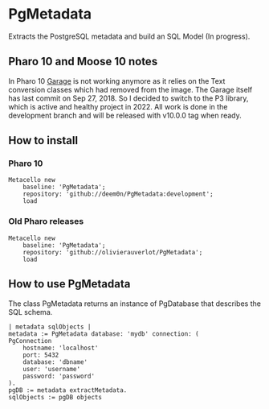 # PgMetadata
Extracts the PostgreSQL metadata and build an SQL Model (In progress).

##  Pharo 10 and Moose 10 notes

In Pharo 10 [Garage](https://github.com/pharo-rdbms/garage) is not working anymore as it relies on the Text conversion classes which had removed from the image.
The Garage itself has last commit on Sep 27, 2018.
So I decided to switch to the P3 library, which is active and healthy project in 2022.
All work is done in the development branch and will be released with v10.0.0 tag when ready.

## How to install

### Pharo 10

```
Metacello new
    baseline: 'PgMetadata';
    repository: 'github://deem0n/PgMetadata:development';
    load
```

### Old Pharo releases

```
Metacello new
    baseline: 'PgMetadata';
    repository: 'github://olivierauverlot/PgMetadata';
    load
```

## How to use PgMetadata

The class PgMetadata returns an instance of PgDatabase that describes the SQL schema. 

    | metadata sqlObjects |
    metadata := PgMetadata database: 'mydb' connection: (
	PgConnection
		hostname: 'localhost'
		port: 5432
		database: 'dbname'
		user: 'username'
		password: 'password'
    ).
    pgDB := metadata extractMetadata.
    sqlObjects := pgDB objects
